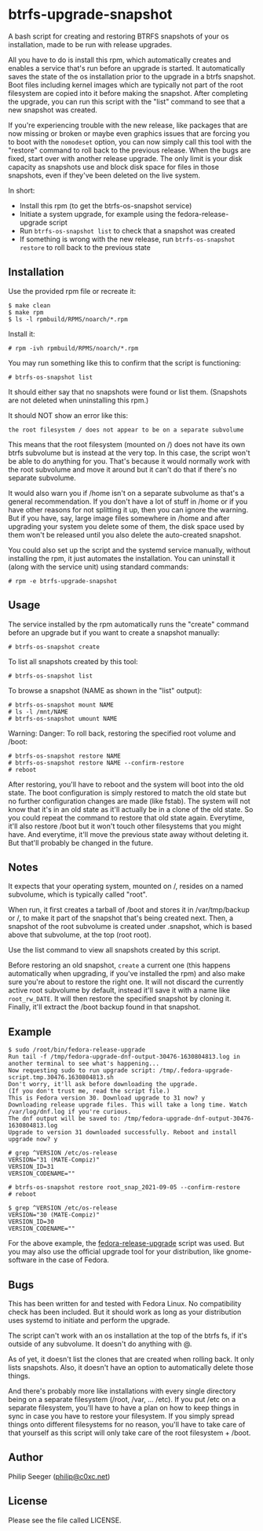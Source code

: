 btrfs-upgrade-snapshot
======================

A bash script for creating and restoring BTRFS snapshots of
your os installation, made to be run with release upgrades.

All you have to do is install this rpm, which automatically
creates and enables a service that's run before an upgrade is started.
It automatically saves the state of the os installation prior to the upgrade
in a btrfs snapshot. Boot files including kernel images
which are typically not part of the root filesystem are copied
into it before making the snapshot.
After completing the upgrade, you can run this script with the "list" command
to see that a new snapshot was created.

If you're experiencing trouble with the new release,
like packages that are now missing or broken or maybe even graphics issues
that are forcing you to boot with the `nomodeset` option,
you can now simply call this tool with the "restore" command
to roll back to the previous release.
When the bugs are fixed, start over with another release upgrade.
The only limit is your disk capacity as snapshots use and block disk space
for files in those snapshots, even if they've been deleted on the live system.

In short:
- Install this rpm (to get the btrfs-os-snapshot service)
- Initiate a system upgrade, for example using the fedora-release-upgrade script
- Run `btrfs-os-snapshot list` to check that a snapshot was created
- If something is wrong with the new release, run `btrfs-os-snapshot restore`
  to roll back to the previous state



Installation
------------

Use the provided rpm file or recreate it:

    $ make clean
    $ make rpm
    $ ls -l rpmbuild/RPMS/noarch/*.rpm

Install it:

    # rpm -ivh rpmbuild/RPMS/noarch/*.rpm

You may run something like this to confirm that the script is functioning:

    # btrfs-os-snapshot list

It should either say that no snapshots were found or list them.
(Snapshots are not deleted when uninstalling this rpm.)

It should NOT show an error like this:

    the root filesystem / does not appear to be on a separate subvolume

This means that the root filesystem (mounted on /) does not have
its own btrfs subvolume but is instead at the very top.
In this case, the script won't be able to do anything for you.
That's because it would normally work with the root subvolume
and move it around but it can't do that if there's no separate subvolume.

It would also warn you if /home isn't on a separate subvolume
as that's a general recommendation. If you don't have a lot of stuff
in /home or if you have other reasons for not splitting it up,
then you can ignore the warning.
But if you have, say, large image files somewhere in /home
and after upgrading your system you delete some of them,
the disk space used by them won't be released until
you also delete the auto-created snapshot.

You could also set up the script and the systemd service manually,
without installing the rpm, it just automates the installation.
You can uninstall it (along with the service unit) using standard commands:

    # rpm -e btrfs-upgrade-snapshot



Usage
-----

The service installed by the rpm automatically runs the "create" command
before an upgrade but if you want to create a snapshot manually:

    # btrfs-os-snapshot create

To list all snapshots created by this tool:

    # btrfs-os-snapshot list

To browse a snapshot (NAME as shown in the "list" output):

    # btrfs-os-snapshot mount NAME
    # ls -l /mnt/NAME
    # btrfs-os-snapshot umount NAME

Warning: Danger:
To roll back, restoring the specified root volume and /boot:

    # btrfs-os-snapshot restore NAME
    # btrfs-os-snapshot restore NAME --confirm-restore
    # reboot

After restoring, you'll have to reboot and the system will boot
into the old state. The boot configuration is simply restored
to match the old state but no further configuration changes are made (like fstab).
The system will not know that it's in an old state as it'll
actually be in a clone of the old state. So you could repeat the command
to restore that old state again.
Everytime, it'll also restore /boot but it won't touch other filesystems
that you might have.
And everytime, it'll move the previous state away without deleting it.
But that'll probably be changed in the future.



Notes
-----

It expects that your operating system, mounted on /, resides
on a named subvolume, which is typically called "root".

When run, it first creates a tarball of /boot
and stores it in /var/tmp/backup or /,
to make it part of the snapshot that's being created next.
Then, a snapshot of the root subvolume is created under .snapshot,
which is based above that subvolume, at the top (root root).

Use the list command to view all snapshots created by this script.

Before restoring an old snapshot, `create` a current one
(this happens automatically when upgrading, if you've installed the rpm)
and also make sure you're about to restore the right one.
It will not discard the currently active root subvolume by default,
instead it'll save it with a name like `root_rw_DATE`.
It will then restore the specified snapshot by cloning it.
Finally, it'll extract the /boot backup found in that snapshot.



Example
-------

    $ sudo /root/bin/fedora-release-upgrade
    Run tail -f /tmp/fedora-upgrade-dnf-output-30476-1630804813.log in another terminal to see what's happening...
    Now requesting sudo to run upgrade script: /tmp/.fedora-upgrade-script.tmp.30476.1630804813.sh
    Don't worry, it'll ask before downloading the upgrade.
    (If you don't trust me, read the script file.)
    This is Fedora version 30. Download upgrade to 31 now? y
    Downloading release upgrade files. This will take a long time. Watch /var/log/dnf.log if you're curious.
    The dnf output will be saved to: /tmp/fedora-upgrade-dnf-output-30476-1630804813.log
    Upgrade to version 31 downloaded successfully. Reboot and install upgrade now? y

    # grep ^VERSION /etc/os-release
    VERSION="31 (MATE-Compiz)"
    VERSION_ID=31
    VERSION_CODENAME=""

    # btrfs-os-snapshot restore root_snap_2021-09-05 --confirm-restore
    # reboot

    $ grep ^VERSION /etc/os-release
    VERSION="30 (MATE-Compiz)"
    VERSION_ID=30
    VERSION_CODENAME=""

For the above example, the [fedora-release-upgrade](https://github.com/c0xc/fedora-release-upgrade-gui) script was used.
But you may also use the official upgrade tool for your distribution,
like gnome-software in the case of Fedora.



Bugs
----

This has been written for and tested with Fedora Linux.
No compatibility check has been included. But it should work
as long as your distribution uses systemd to initiate and perform the upgrade.

The script can't work with an os installation at the top of the btrfs fs,
if it's outside of any subvolume. It doesn't do anything with @.

As of yet, it doesn't list the clones that are created when rolling back.
It only lists snapshots.
Also, it doesn't have an option to automatically delete those things.

And there's probably more like installations with every single directory
being on a separate filesystem (/root, /var, ... /etc).
If you put /etc on a separate filesystem, you'll have to have a plan
on how to keep things in sync in case you have to restore your filesystem.
If you simply spread things onto different filesystems for no reason,
you'll have to take care of that yourself as this script will only
take care of the root filesystem + /boot.



Author
------

Philip Seeger (philip@c0xc.net)



License
-------

Please see the file called LICENSE.



